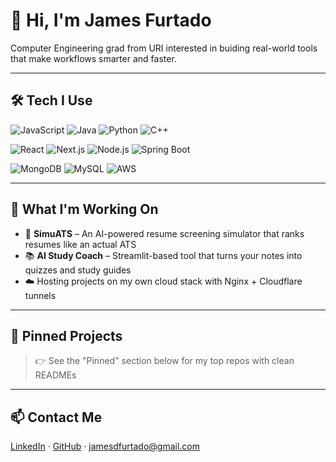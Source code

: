 # 👋 Hi, I'm James Furtado

Computer Engineering grad from URI interested in buiding real-world tools that make workflows smarter and faster.

---

## 🛠️ Tech I Use
![JavaScript](https://img.shields.io/badge/-JavaScript-F7DF1E?style=flat&logo=javascript&logoColor=black)
![Java](https://img.shields.io/badge/-Java-007396?style=flat&logo=java&logoColor=white)
![Python](https://img.shields.io/badge/-Python-3776AB?style=flat&logo=python&logoColor=white)
![C++](https://img.shields.io/badge/-C++-00599C?style=flat&logo=c%2b%2b&logoColor=white)

![React](https://img.shields.io/badge/-React-20232A?style=flat&logo=react)
![Next.js](https://img.shields.io/badge/-Next.js-000000?style=flat&logo=next.js)
![Node.js](https://img.shields.io/badge/-Node.js-339933?style=flat&logo=node.js&logoColor=white)
![Spring Boot](https://img.shields.io/badge/-Spring%20Boot-6DB33F?style=flat&logo=spring-boot&logoColor=white)

![MongoDB](https://img.shields.io/badge/-MongoDB-47A248?style=flat&logo=mongodb&logoColor=white)
![MySQL](https://img.shields.io/badge/-MySQL-4479A1?style=flat&logo=mysql&logoColor=white)
![AWS](https://img.shields.io/badge/-AWS-232F3E?style=flat&logo=amazon-aws&logoColor=white)


---

## 🚧 What I'm Working On
- 🔎 **SimuATS** – An AI-powered resume screening simulator that ranks resumes like an actual ATS
- 📚 **AI Study Coach** – Streamlit-based tool that turns your notes into quizzes and study guides
- ☁️ Hosting projects on my own cloud stack with Nginx + Cloudflare tunnels

---

## 📌 Pinned Projects
> 👉 See the "Pinned" section below for my top repos with clean READMEs

---

## 📫 Contact Me
[LinkedIn](https://www.linkedin.com/in/james-furtado) · [GitHub](https://github.com/jamesdfurtado) · jamesdfurtado@gmail.com

<!-- Optional: Add GitHub stats only if useful -->
<!--
![James's GitHub stats](https://github-readme-stats.vercel.app/api?username=jamesdfurtado&show_icons=true&theme=default)
-->
